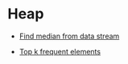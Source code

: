 # Heap

* [Find median from data stream](all-problems/find-median-from-data-stream.md)

* [Top k frequent elements](all-problems/top-k-frequent-elements.md)

